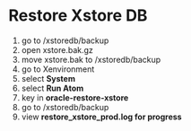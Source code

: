 # Restore Xstore DB
1. go to /xstoredb/backup
2. open xstore.bak.gz
3. move xstore.bak to /xstoredb/backup
4. go to Xenvironment
5. select **System**
6. select **Run Atom**
7. key in **oracle-restore-xstore**
8. go to /xstoredb/backup
9. view **restore_xstore_prod.log for progress**


